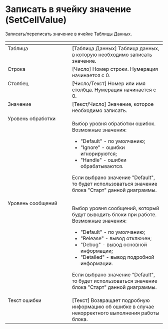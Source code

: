 # Записать в ячейку значение (SetCellValue)

Записать/переписать значение в ячейке Таблицы Данных.

<table data-header-hidden><thead><tr><th width="222" valign="top"></th><th width="320" valign="top"></th></tr></thead><tbody><tr><td valign="top">Таблица</td><td valign="top">[Таблица Данных] Таблица данных, в которую необходимо записать значение.</td></tr><tr><td valign="top">Строка</td><td valign="top">[Число] Номер строки. Нумерация начинается с 0.</td></tr><tr><td valign="top">Столбец</td><td valign="top">[Число/Текст] Номер или имя столбца. Нумерация начинается с 0.</td></tr><tr><td valign="top">Значение</td><td valign="top">[Текст/Число] Значение, которое необходимо записать.</td></tr><tr><td valign="top">Уровень обработки</td><td valign="top"><p>Выбор уровня обработки ошибок. Возможные значения: </p><ul><li>"Default" - по умолчанию; </li><li>"Ignore" - ошибки игнорируются; </li><li>"Handle" - ошибки обрабатываются. </li></ul><p>Если выбрано значение "Default", то будет использоваться значение блока "Старт" данной диаграммы.</p></td></tr><tr><td valign="top">Уровень сообщений</td><td valign="top"><p>Выбор уровня сообщений, который будут выводить блоки при работе. Возможные значения: </p><ul><li>"Default" - по умолчанию; </li><li>"Release" - вывод отключен; </li><li>"Debug" - вывод основной информации; </li><li>"Detailed" - вывод подробной информации. </li></ul><p>Если выбрано значение "Default", то будет использоваться значение блока "Старт" данной диаграммы.</p></td></tr><tr><td valign="top">Текст ошибки</td><td valign="top">[Текст] Возвращает подробную информацию об ошибке в случае некорректного выполнения работы блока.</td></tr></tbody></table>
